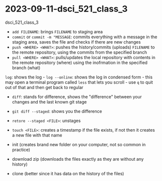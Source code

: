 # 2023-09-11-dsci_521_class_3
dsci_521_class_3

- `add FILENAME`: brings `FILENAME` to staging area
- `commit` or `commit -m "MESSAGE`: commits everything with a message in the staging area, saves the file and checks if there are new changes
- `push <WHERE> <WHAT>`: pushes the history/commits (uploads) `FILENAME` to the remote repository, using the commits from the specified branch
- `pull <WHERE> <WHAT>`: pulls/updates the local repository with contents in the remote repository (where) using the inofrmation in the specified branch (what)

`log`: shows the log
    - `log --online`: shows the log in condensed form
    - this may open a terminal program called `less` that lets you scroll
        - use `q` to quit out of that and then get back to regular 

- `diff`: stands for difference, shows the "difference" between your changes and the last known git stage
- `git diff --staged`: shows you the difference 

- `retore --staged <FILE>`: unstages <FILE> 

- `touch <FILE>`: creates a timestamp if the file exists, if not then it creates a new file with that name




- init (creates brand new folder on your computer, not so common in practice)

- download zip (downloads the files exactly as they are without any history)
- clone (better since it has data on the history of the files)

